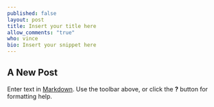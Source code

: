 ```yaml
---
published: false
layout: post
title: Insert your title here
allow_comments: "true"
who: vince
bio: Insert your snippet here
---
```


## A New Post

Enter text in [Markdown](http://daringfireball.net/projects/markdown/). Use the toolbar above, or click the **?** button for formatting help.
